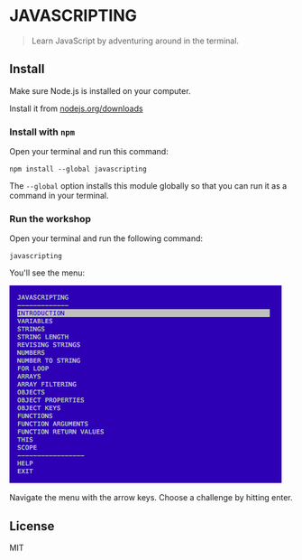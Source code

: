 # JAVASCRIPTING

> Learn JavaScript by adventuring around in the terminal.

## Install

Make sure Node.js is installed on your computer.

Install it from [nodejs.org/downloads](http://nodejs.org/downloads)

### Install with `npm`

Open your terminal and run this command:

```
npm install --global javascripting
```

The `--global` option installs this module globally so that you can run it as a command in your terminal.

### Run the workshop

Open your terminal and run the following command:

```
javascripting
```

You'll see the menu:

![javascripting screenshot](screenshot.png)

Navigate the menu with the arrow keys. Choose a challenge by hitting enter.


## License

MIT

